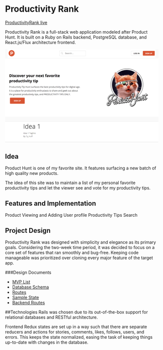 # Productivity Rank

[ProductivityRank live](https://productivity-rank.herokuapp.com/#/)

Productivity Rank is a full-stack web application modeled after Product Hunt.  It is built on a Ruby on Rails backend, PostgreSQL database, and React.js/Flux architecture frontend.

![Alt text](/readme_image/homepage.png?raw=true "Optional Title")

## Idea

Product Hunt is one of my favorite site. It features surfacing a new batch of high quality new products.

The idea of this site was to maintain a list of my personal favorite productivity tips and let the viewer see and vote for my productivity tips.

## Features and Implementation

Product Viewing and Adding
User profile
Productivity Tips Search

## Project Design
Productivity Rank was designed with simplicity and elegance as its primary goals. Considering the two-week time period, it was decided to focus on a core set of features that ran smoothly and bug-free. Keeping code manageable was prioritized over cloning every major feature of the target app.

###Design Documents
+ [MVP List](https://github.com/gty3310/Proctivity-Rank/wiki/MVP-list)
+ [Database Schema](https://github.com/gty3310/Proctivity-Rank/wiki/Database-Schema)
+ [Routes](https://github.com/gty3310/Proctivity-Rank/wiki/Frontend-Routes)
+ [Sample State](https://github.com/gty3310/Proctivity-Rank/wiki/Sample-State)
+ [Backend Routes](https://github.com/gty3310/Proctivity-Rank/wiki/Backend-Routes)

##Technologies
Rails was chosen due to its out-of-the-box support for relational databases and RESTful architecture.

Frontend Redux states are set up in a way such that there are separate reducers and actions for stories, comments, likes, follows, users, and errors. This keeps the state normalized, easing the task of keeping things up-to-date with changes in the database.

<!-- ##Code Snippet -->
